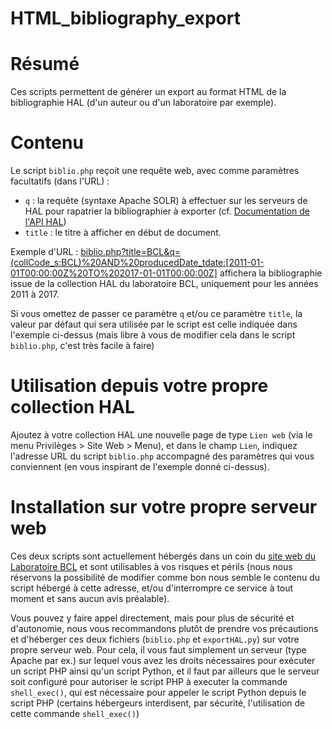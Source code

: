 # HTML_bibliography_export #

# Résumé #

Ces scripts permettent de générer un export au format HTML de la bibliographie HAL (d'un auteur ou d'un laboratoire par exemple).

# Contenu #

Le script `biblio.php` reçoit une requête web, avec comme paramètres facultatifs (dans l'URL) : 

- `q` : la requête (syntaxe Apache SOLR) à effectuer sur les serveurs de HAL pour rapatrier la bibliographier à exporter (cf. [Documentation de l'API HAL](https://api.archives-ouvertes.fr/docs/search))
- `title` : le titre à afficher en début de document.

Exemple d'URL : [biblio.php?title=BCL&q=(collCode_s:BCL)%20AND%20producedDate_tdate:[2011-01-01T00:00:00Z%20TO%202017-01-01T00:00:00Z]](http://bcl.unice.fr/hal/biblio.php?title=BCL&q=(collCode_s:BCL)%20AND%20producedDate_tdate:[2011-01-01T00:00:00Z%20TO%202017-01-01T00:00:00Z]) affichera la bibliographie issue de la collection HAL du laboratoire BCL, uniquement pour les années 2011 à 2017.

Si vous omettez de passer ce paramètre `q` et/ou ce paramètre `title`, la valeur par défaut qui sera utilisée par le script est celle indiquée dans l'exemple ci-dessus (mais libre à vous de modifier cela dans le script `biblio.php`, c'est très facile à faire)

# Utilisation depuis votre propre collection HAL #

Ajoutez à votre collection HAL une nouvelle page de type `Lien web` (via le menu Privilèges > Site Web > Menu), et dans le champ `Lien`, indiquez l'adresse URL du script `biblio.php` accompagné des paramètres qui vous conviennent (en vous inspirant de l'exemple donné ci-dessus).

# Installation sur votre propre serveur web #

Ces deux scripts sont actuellement hébergés dans un coin du [site web du Laboratoire BCL](https://bcl.cnrs.fr) et sont utilisables à vos risques et périls (nous nous réservons la possibilité de modifier comme bon nous semble le contenu du script hébergé à cette adresse, et/ou d'interrompre ce service à tout moment et sans aucun avis préalable).

Vous pouvez y faire appel directement, mais pour plus de sécurité et d'autonomie, nous vous recommandons plutôt de prendre vos précautions et d'héberger ces deux fichiers (`biblio.php` et `exportHAL.py`) sur votre propre serveur web. Pour cela, il vous faut simplement un serveur (type Apache par ex.) sur lequel vous avez les droits nécessaires pour exécuter un script PHP ainsi qu'un script Python, et il faut par ailleurs que le serveur soit configuré pour autoriser le script PHP à executer la commande `shell_exec()`, qui est nécessaire pour appeler le script Python depuis le script PHP (certains hébergeurs interdisent, par sécurité, l'utilisation de cette commande `shell_exec()`)

